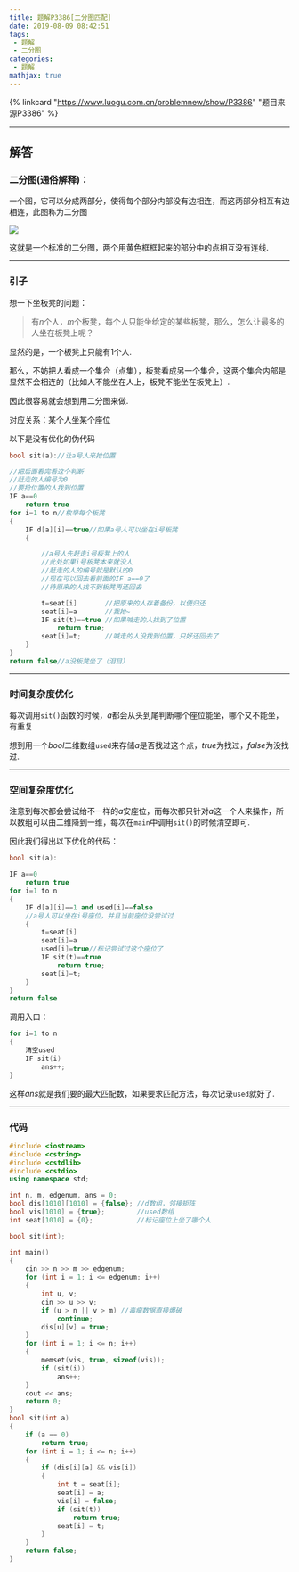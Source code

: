 ```yaml
---
title: 题解P3386[二分图匹配]
date: 2019-08-09 08:42:51
tags:
 - 题解
 - 二分图
categories:
 - 题解
mathjax: true
---
```


<!-- placeholder -->

{% linkcard "https://www.luogu.com.cn/problemnew/show/P3386" "题目来源P3386" %}

<!-- more -->

---
## 解答

### 二分图(通俗解释)：

一个图，它可以分成两部分，使得每个部分内部没有边相连，而这两部分相互有边相连，此图称为二分图

![](https://cdn.xecades.xyz/image/solution-p3386-pic1.png)

这就是一个标准的二分图，两个用黄色框框起来的部分中的点相互没有连线. 

---
### 引子

想一下坐板凳的问题：

>有$n$个人，$m$个板凳，每个人只能坐给定的某些板凳，那么，怎么让最多的人坐在板凳上呢？

显然的是，一个板凳上只能有$1$个人. 

那么，不妨把人看成一个集合（点集），板凳看成另一个集合，这两个集合内部是显然不会相连的（比如人不能坐在人上，板凳不能坐在板凳上）. 

因此很容易就会想到用二分图来做. 

对应关系：某个人坐某个座位 

以下是没有优化的伪代码

```cpp
bool sit(a)://让a号人来抢位置

//把后面看完看这个判断
//赶走的人编号为0
//要抢位置的人找到位置
IF a==0
    return true
for i=1 to n//枚举每个板凳
{
    IF d[a][i]==true//如果a号人可以坐在i号板凳
    {

        //a号人先赶走i号板凳上的人
        //此处如果i号板凳本来就没人
        //赶走的人的编号就是默认的0
        //现在可以回去看前面的IF a==0了
        //待原来的人找不到板凳再还回去

        t=seat[i]       //把原来的人存着备份，以便归还
        seat[i]=a       //我抢~
        IF sit(t)==true //如果喊走的人找到了位置
            return true;
        seat[i]=t;      //喊走的人没找到位置，只好还回去了
    }
}
return false//a没板凳坐了（泪目）
```

---
### 时间复杂度优化

每次调用`sit()`函数的时候，$a$都会从头到尾判断哪个座位能坐，哪个又不能坐，有重复

想到用一个$bool$二维数组`used`来存储$a$是否找过这个点，$true$为找过，$false$为没找过. 

---
### 空间复杂度优化

注意到每次都会尝试给不一样的$a$安座位，而每次都只针对$a$这一个人来操作，所以数组可以由二维降到一维，每次在`main`中调用`sit()`的时候清空即可. 

因此我们得出以下优化的代码：

```cpp
bool sit(a):

IF a==0
    return true
for i=1 to n
{
    IF d[a][i]==1 and used[i]==false
    //a号人可以坐在i号座位，并且当前座位没尝试过
    {
        t=seat[i]
        seat[i]=a
        used[i]=true//标记尝试过这个座位了
        IF sit(t)==true
            return true;
        seat[i]=t;
    }
}
return false
```

调用入口：

```cpp
for i=1 to n
{
    清空used
    IF sit(i)
        ans++;
}
```

这样$ans$就是我们要的最大匹配数，如果要求匹配方法，每次记录`used`就好了. 

---
### 代码

```cpp
#include <iostream>
#include <cstring>
#include <cstdlib>
#include <cstdio>
using namespace std;

int n, m, edgenum, ans = 0;
bool dis[1010][1010] = {false}; //d数组，邻接矩阵
bool vis[1010] = {true};        //used数组
int seat[1010] = {0};           //标记座位上坐了哪个人

bool sit(int);

int main()
{
    cin >> n >> m >> edgenum;
    for (int i = 1; i <= edgenum; i++)
    {
        int u, v;
        cin >> u >> v;
        if (u > n || v > m) //毒瘤数据直接爆破
            continue;
        dis[u][v] = true;
    }
    for (int i = 1; i <= n; i++)
    {
        memset(vis, true, sizeof(vis));
        if (sit(i))
            ans++;
    }
    cout << ans;
    return 0;
}
bool sit(int a)
{
    if (a == 0)
        return true;
    for (int i = 1; i <= n; i++)
    {
        if (dis[i][a] && vis[i])
        {
            int t = seat[i];
            seat[i] = a;
            vis[i] = false;
            if (sit(t))
                return true;
            seat[i] = t;
        }
    }
    return false;
}
```